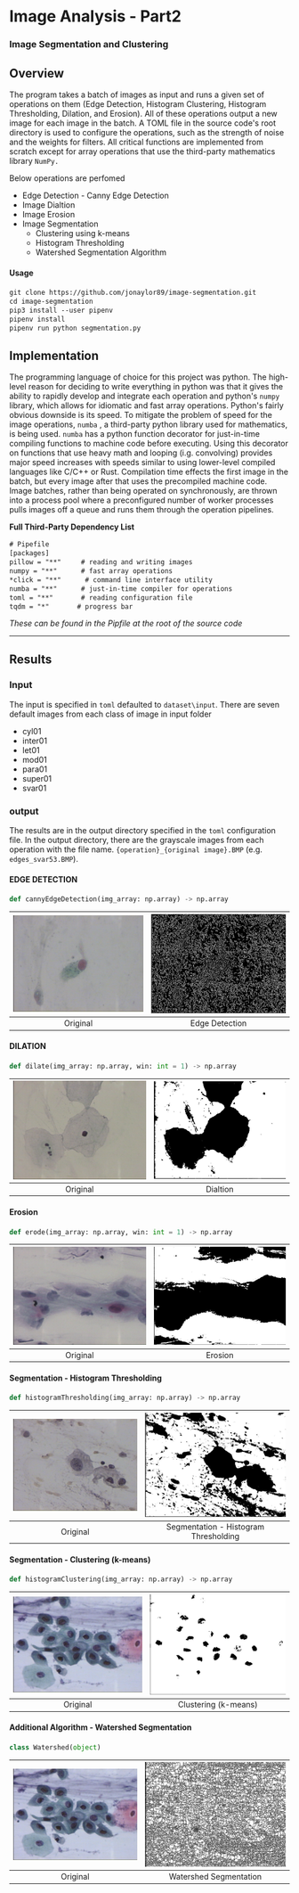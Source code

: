 # Image Analysis - Part2

### Image Segmentation and Clustering

## Overview

The program takes a batch of images as input and runs a given set of operations on them (Edge Detection, Histogram Clustering, Histogram Thresholding, Dilation, and Erosion). All of these operations output a new image for each image in the batch. A TOML file in the source code's root directory is used to configure the operations, such as the strength of noise and the weights for filters. All critical functions are implemented from scratch except for array operations that use the third-party mathematics library `NumPy.`

Below operations are perfomed

* Edge Detection - Canny Edge Detection
* Image Dialtion
* Image Erosion
* Image Segmentation
    - Clustering using k-means
    - Histogram Thresholding
    - Watershed Segmentation Algorithm

#### Usage

    git clone https://github.com/jonaylor89/image-segmentation.git
    cd image-segmentation
    pip3 install --user pipenv
    pipenv install
    pipenv run python segmentation.py

## Implementation

The programming language of choice for this project was python. The high-level reason for deciding to write everything in python was that it gives the ability to rapidly develop and integrate each operation and python's `numpy` library, which allows for idiomatic and fast array operations. Python's fairly obvious downside is its speed. To mitigate the problem of speed for the image operations, `numba` , a third-party python library used for mathematics, is being used. `numba` has a python function decorator for just-in-time compiling functions to machine code before executing. Using this decorator on functions that use heavy math and looping (i.g. convolving) provides major speed increases with speeds similar to using lower-level compiled languages like C/C++ or Rust. Compilation time effects the first image in the batch, but every image after that uses the precompiled machine code. Image batches, rather than being operated on synchronously, are thrown into a process pool where a preconfigured number of worker processes pulls images off a queue and runs them through the operation pipelines. 

**Full Third-Party Dependency List**

    # Pipefile
    [packages]
    pillow = "**"     # reading and writing images
    numpy = "**"      # fast array operations
    *click = "**"      # command line interface utility
    numba = "**"      # just-in-time compiler for operations
    toml = "**"       # reading configuration file
    tqdm = "*"       # progress bar

*These can be found in the Pipfile at the root of the source code*

---

## Results

### Input

The input is specified in `toml` defaulted to `dataset\input`. There are seven default images from each class of image in input folder
* cyl01
* inter01
* let01
* mod01
* para01
* super01
* svar01

### output

The results are in the output directory specified in the `toml` configuration file. In the output directory, there are the grayscale images from each operation with the file name. `{operation}_{original image}.BMP` (e.g. `edges_svar53.BMP`).

#### EDGE DETECTION
```python
def cannyEdgeDetection(img_array: np.array) -> np.array
```
| ![dataset/input/cyl01.BMP](dataset/input/cyl01.BMP) | ![dataset/assets/edges_cyl01.jpg](dataset/assets/edges_cyl01.jpg)
|:---:|:---:|
| Original | Edge Detection |

#### DILATION
```python
def dilate(img_array: np.array, win: int = 1) -> np.array
```
| ![dataset/input/inter01.BMP](dataset/input/inter01.BMP) | ![dataset/assets/dilated_inter01.jpg](dataset/assets/dilated_inter01.jpg) |
|:---:|:---:|
| Original | Dialtion |

#### Erosion
```python
def erode(img_array: np.array, win: int = 1) -> np.array
```
| ![dataset/input/let01.BMP](dataset/input/let01.BMP) | ![dataset/assets/eroded_let01.jpg](dataset/assets/eroded_let01.jpg) |
|:---:|:---:|
| Original | Erosion |

#### Segmentation - Histogram Thresholding
```python
def histogramThresholding(img_array: np.array) -> np.array
```
| ![dataset/input/mod01.BMP](dataset/input/mod01.BMP) | ![dataset/assets/seg_thresholding_mod01.jpg](dataset/assets/seg_thresholding_mod01.jpg) |
|:---:|:---:|
| Original | Segmentation - Histogram Thresholding |

#### Segmentation - Clustering (k-means)
```python
def histogramClustering(img_array: np.array) -> np.array
```
| ![dataset/input/para01.BMP](dataset/input/para01.BMP) | ![dataset/assets/seg_clusting_para01.jpg](dataset/assets/seg_clusting_para01.jpg) |
|:---:|:---:|
| Original | Clustering (k-means) |

#### Additional Algorithm - Watershed Segmentation
```python
class Watershed(object)
```
| ![dataset/input/para01.BMP](dataset/input/para01.BMP) | ![dataset/assets/ws_segmentation_para01.jpg](dataset/assets/ws_segmentation_para01.jpg) |
|:---:|:---:|
| Original | Watershed Segmentation |

